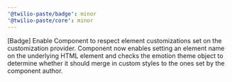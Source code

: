 ```yaml
---
'@twilio-paste/badge': minor
'@twilio-paste/core': minor
---
```


[Badge] Enable Component to respect element customizations set on the customization provider. Component now enables setting an element name on the underlying HTML element and checks the emotion theme object to determine whether it should merge in custom styles to the ones set by the component author.
